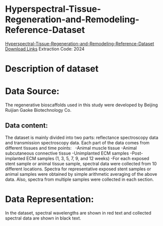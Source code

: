 # Hyperspectral-Tissue-Regeneration-and-Remodeling-Reference-Dataset

[Hyperspectral-Tissue-Regeneration-and-Remodeling-Reference-Dataset Download Links](https://pan.baidu.com/s/1DUlTJCZXvWk0VFEwPgoysA)
Extraction Code: 2024

# Description of dataset
# Data Source:
The regenerative bioscaffolds used in this study were developed by Beijing Ruijian Gaoke Biotechnology Co.
 
## Data content:
The dataset is mainly divided into two parts: reflectance spectroscopy data and transmission spectroscopy data. Each part of the data comes from different tissues and time points:
 
-Animal muscle tissue
-Animal subcutaneous connective tissue
-Unimplanted ECM samples
-Post-implanted ECM samples (1, 3, 5, 7, 9, and 12 weeks)
-For each exposed stent sample or animal tissue sample, spectral data were collected from 10 different locations. Spectra for representative exposed stent samples or animal samples were obtained by simple arithmetic averaging of the above data. Also, spectra from multiple samples were collected in each section.
 
# Data Representation:
In the dataset, spectral wavelengths are shown in red text and collected spectral data are shown in black text.

